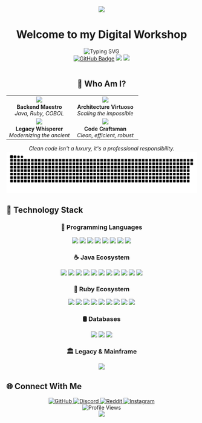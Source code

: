 <!-- HEADER -->
<div align="center">
  <img src="https://capsule-render.vercel.app/api?type=waving&color=0:3a7bd5,50:00d2ff,100:3a7bd5&height=300&section=header&text=GulfGulfinson&fontSize=90&animation=fadeIn&fontAlignY=38&desc=Backend%20Engineer%20|%20Digital%20Architect&descAlignY=51&descAlign=62&fontColor=ffffff" />
</div>

<!-- WELCOME SECTION -->
<h1 align="center">
  Welcome to my Digital Workshop
</h1>

<div align="center">
  <img src="https://readme-typing-svg.herokuapp.com?font=JetBrains+Mono&size=22&pause=1000&color=3a7bd5&center=true&vCenter=true&random=false&width=600&lines=Java+Maven+Engineering+Specialist;Enterprise+Architecture+Professional;Ruby+Rails+Systems+Expert;COBOL+Legacy+Guardian;Microservices+Architect" alt="Typing SVG" />
</div>

<div align="center">
  <a href="https://github.com/GulfGulfinson"><img src="https://img.shields.io/github/followers/GulfGulfinson?label=Followers&style=social" alt="GitHub Badge"></a>
  <img src="https://img.shields.io/badge/Status-Coding%20In%20Progress-blue?style=flat-square">
  <img src="https://img.shields.io/badge/JavaEE-Enterprise-red?style=flat-square&logo=java">
</div>

<br>

<!-- ABOUT ME SECTION - REDESIGNED -->
<h2 align="center">💫 Who Am I?</h2>

<div align="center">
  <table border="0">
    <tr>
      <td width="50%" align="center">
        <img src="https://media.giphy.com/media/u2pmTWUi0MXjyrMaVj/giphy.gif" width="80px">
        <br>
        <b>Backend Maestro</b>
        <br>
        <i>Java, Ruby, COBOL</i>
      </td>
      <td width="50%" align="center">
        <img src="https://media.giphy.com/media/LmNwrBhejkK9EFP504/giphy.gif" width="80px">
        <br>
        <b>Architecture Virtuoso</b>
        <br>
        <i>Scaling the impossible</i>
      </td>
    </tr>
    <tr>
      <td width="50%" align="center">
        <img src="https://media.giphy.com/media/8qrrHSsrK9xpknGVNF/giphy.gif" width="80px">
        <br>
        <b>Legacy Whisperer</b>
        <br>
        <i>Modernizing the ancient</i>
      </td>
      <td width="50%" align="center">
        <img src="https://media.giphy.com/media/SvFocn0wNMx0iv2rYz/giphy.gif" width="80px">
        <br>
        <b>Code Craftsman</b>
        <br>
        <i>Clean, efficient, robust</i>
      </td>
    </tr>
  </table>
</div>

<div align="center">
  <i>Clean code isn't a luxury, it's a professional responsibility.</i>
</div>

<!-- ANIMATED SNAKE CONTRIBUTION GRAPH -->
<div align="center">
  <picture>
    <source media="(prefers-color-scheme: dark)" srcset="https://github.com/GulfGulfinson/GulfGulfinson/blob/output/github-contribution-grid-snake-dark.svg" />
    <source media="(prefers-color-scheme: light)" srcset="https://github.com/GulfGulfinson/GulfGulfinson/blob/output/github-contribution-grid-snake.svg" />
    <img alt="github-snake" src="https://github.com/GulfGulfinson/GulfGulfinson/blob/output/github-contribution-grid-snake.svg" />
  </picture>
</div>

<!-- TECH STACK -->
## 🧰 Technology Stack

<div align="center">

  ### 🌟 Programming Languages
  <p>
    <img src="https://img.shields.io/badge/java-%23ED8B00.svg?style=for-the-badge&logo=openjdk&logoColor=white" />
    <img src="https://img.shields.io/badge/javascript-%23323330.svg?style=for-the-badge&logo=javascript&logoColor=%23F7DF1E" />
    <img src="https://img.shields.io/badge/python-3670A0?style=for-the-badge&logo=python&logoColor=ffdd54" />
    <img src="https://img.shields.io/badge/ruby-%23CC342D.svg?style=for-the-badge&logo=ruby&logoColor=white" />
    <img src="https://img.shields.io/badge/c++-%2300599C.svg?style=for-the-badge&logo=c%2B%2B&logoColor=white" />
    <img src="https://img.shields.io/badge/COBOL-1572B6?style=for-the-badge" />
    <img src="https://img.shields.io/badge/perl-%2339457E.svg?style=for-the-badge&logo=perl&logoColor=white" />
    <img src="https://img.shields.io/badge/lua-%232C2D72.svg?style=for-the-badge&logo=lua&logoColor=white" />
  </p>

  ### ☕ Java Ecosystem
  <p>
    <img src="https://img.shields.io/badge/Spring-6DB33F?style=for-the-badge&logo=spring&logoColor=white" />
    <img src="https://img.shields.io/badge/Spring_Boot-6DB33F?style=for-the-badge&logo=spring-boot&logoColor=white" />
    <img src="https://img.shields.io/badge/Jakarta_EE-ED8B00?style=for-the-badge&logo=eclipse&logoColor=white" />
    <img src="https://img.shields.io/badge/Hibernate-59666C?style=for-the-badge&logo=Hibernate&logoColor=white" />
    <img src="https://img.shields.io/badge/JPA-ED8B00?style=for-the-badge&logo=openjdk&logoColor=white" />
    <img src="https://img.shields.io/badge/JUnit5-25A162?style=for-the-badge&logo=junit5&logoColor=white" />
    <img src="https://img.shields.io/badge/Mockito-6DB33F?style=for-the-badge" />
    <img src="https://img.shields.io/badge/Apache%20Maven-C71A36?style=for-the-badge&logo=Apache%20Maven&logoColor=white" />
    <img src="https://img.shields.io/badge/JavaFX-ED8B00?style=for-the-badge&logo=openjdk&logoColor=white" />
    <img src="https://img.shields.io/badge/Swing-ED8B00?style=for-the-badge&logo=java&logoColor=white" />
    <img src="https://img.shields.io/badge/Lombok-BC4521?style=for-the-badge" />
  </p>

  ### 💎 Ruby Ecosystem
  <p>
    <img src="https://img.shields.io/badge/Ruby%20on%20Rails-CC0000?style=for-the-badge&logo=ruby-on-rails&logoColor=white" />
    <img src="https://img.shields.io/badge/Minitest-CC342D?style=for-the-badge&logo=ruby&logoColor=white" />
    <img src="https://img.shields.io/badge/Sidekiq-C00?style=for-the-badge&logo=redis&logoColor=white" />
    <img src="https://img.shields.io/badge/RVM-CC342D?style=for-the-badge&logo=ruby&logoColor=white" />
    <img src="https://img.shields.io/badge/rbenv-4B4B4B?style=for-the-badge" />
    <img src="https://img.shields.io/badge/Bundler-CC342D?style=for-the-badge&logo=ruby&logoColor=white" />
    <img src="https://img.shields.io/badge/RuboCop-000000?style=for-the-badge&logo=rubocop&logoColor=white" />
    <img src="https://img.shields.io/badge/Liquid-45CEF7?style=for-the-badge&logo=shopify&logoColor=white" />
    <img src="https://img.shields.io/badge/RubyGems-E9573F?style=for-the-badge&logo=rubygems&logoColor=white" />
  </p>

  ### 🛢️ Databases
  <p>
    <img src="https://img.shields.io/badge/PostgreSQL-316192?style=for-the-badge&logo=postgresql&logoColor=white" />
    <img src="https://img.shields.io/badge/SQLite-07405E?style=for-the-badge&logo=sqlite&logoColor=white" />
    <img src="https://img.shields.io/badge/H2-4169E1?style=for-the-badge" />
  </p>

  ### 🏛️ Legacy & Mainframe
  <p>
    <img src="https://img.shields.io/badge/COBOL-1572B6?style=for-the-badge" />
  </p>
</div>

<!-- CONNECT -->
## 🌐 Connect With Me
<div align="center">
  <a href="https://github.com/GulfGulfinson">
    <img src="https://img.shields.io/badge/GitHub-100000?style=for-the-badge&logo=github&logoColor=white" alt="GitHub" />
  </a>
  <a href="https://discord.com">
    <img src="https://img.shields.io/badge/Discord-5865F2?style=for-the-badge&logo=discord&logoColor=white" alt="Discord" />
  </a>
  <a href="https://reddit.com">
    <img src="https://img.shields.io/badge/Reddit-FF4500?style=for-the-badge&logo=reddit&logoColor=white" alt="Reddit" />
  </a>
  <a href="https://instagram.com">
    <img src="https://img.shields.io/badge/Instagram-E4405F?style=for-the-badge&logo=instagram&logoColor=white" alt="Instagram" />
  </a>
</div>

<!-- PROFILE VIEWS -->
<div align="center">
  <img src="https://komarev.com/ghpvc/?username=GulfGulfinson&style=flat-square&color=3a7bd5" alt="Profile Views" />
</div>

<!-- FOOTER -->
<div align="center">
  <img src="https://capsule-render.vercel.app/api?type=waving&color=0:3a7bd5,50:00d2ff,100:3a7bd5&height=150&section=footer&animation=fadeIn" />
</div>
